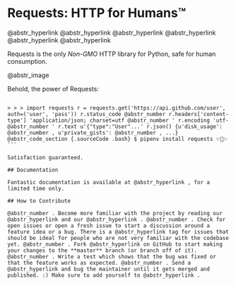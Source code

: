 # Requests: HTTP for Humans™

@abstr_hyperlink @abstr_hyperlink @abstr_hyperlink @abstr_hyperlink @abstr_hyperlink @abstr_hyperlink 

Requests is the only _Non-GMO_ HTTP library for Python, safe for human consumption.

@abstr_image 

Behold, the power of Requests:

``` {.sourceCode .python}

> > > import requests r = requests.get('https://api.github.com/user', auth=('user', 'pass')) r.status_code @abstr_number r.headers['content-type'] 'application/json; charset=utf @abstr_number ' r.encoding 'utf- @abstr_number ' r.text u'{"type":"User"...' r.json() {u'disk_usage': @abstr_number , u'private_gists': @abstr_number , ...} @abstr_code_section {.sourceCode .bash} $ pipenv install requests ✨🍰✨ ```

Satisfaction guaranteed.

## Documentation

Fantastic documentation is available at @abstr_hyperlink , for a limited time only.

## How to Contribute

@abstr_number . Become more familiar with the project by reading our @abstr_hyperlink and our @abstr_hyperlink . @abstr_number . Check for open issues or open a fresh issue to start a discussion around a feature idea or a bug. There is a @abstr_hyperlink tag for issues that should be ideal for people who are not very familiar with the codebase yet. @abstr_number . Fork @abstr_hyperlink on GitHub to start making your changes to the **master** branch (or branch off of it). @abstr_number . Write a test which shows that the bug was fixed or that the feature works as expected. @abstr_number . Send a @abstr_hyperlink and bug the maintainer until it gets merged and published. :) Make sure to add yourself to @abstr_hyperlink .
